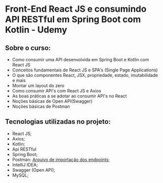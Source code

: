 # Front-End React JS e consumindo API RESTful em Spring Boot com Kotlin - Udemy

## Sobre o curso:

- Como consumir uma API desenvolvida em Spring Boot e Kotlin com React JS
- Conceitos fundamentais de React JS e SPA's (Single Page Applications)
- O que são componentes React, JSX, propriedade, estado, imutabilidade e mais
- Montar um layout do zero
- Como consumir API's com React JS e Axios
- As boas práticas a se adotar ao consumir API's no React
- Noções básicas de Open API(Swagger)
- Noções básicas de Postman

## Tecnologias utilizadas no projeto:

- React JS;
- Axios;
- Kotlin;
- Api RESTful
- Spring Boot;
- Postman: [Arquivo de importação dos endpoints](https://github.com/GabryelBoeira/reactjs_spring_kotlin/tree/main/Collections);
- IntelliJ IDEA;
- Swagger (Open API);
- MySQL;
